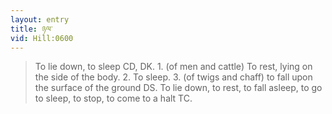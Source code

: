 ```yaml
---
layout: entry
title: ཉལ་
vid: Hill:0600
---
```

> To lie down, to sleep CD, DK\. 1\. (of men and cattle) To rest, lying on the side of the body\. 2\. To sleep\. 3\. (of twigs and chaff) to fall upon the surface of the ground DS\. To lie down, to rest, to fall asleep, to go to sleep, to stop, to come to a halt TC\.


